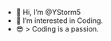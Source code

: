 - 👋 Hi, I’m @YStorm5
- 👀 I’m interested in Coding.
- 😎 > Coding is a passion.

<!---
YStorm5/YStorm5 is a ✨ special ✨ repository because its `README.md` (this file) appears on your GitHub profile.
You can click the Preview link to take a look at your changes.
--->
